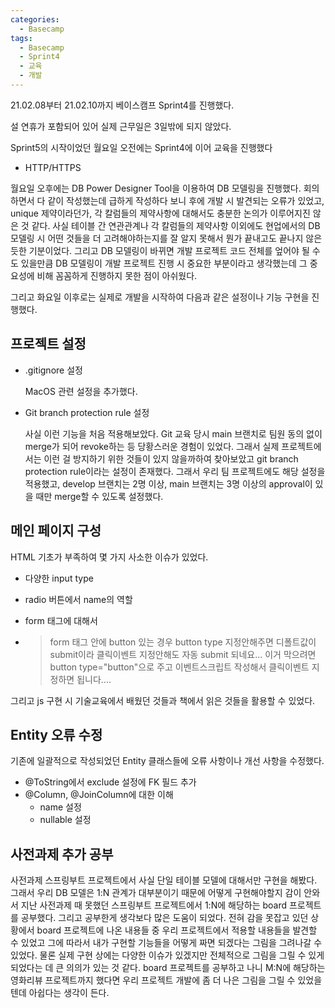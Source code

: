 ```yaml
---
categories:
  - Basecamp
tags:
  - Basecamp
  - Sprint4
  - 교육
  - 개발
---
```


21.02.08부터 21.02.10까지 베이스캠프 Sprint4를 진행했다.

설 연휴가 포함되어 있어 실제 근무일은 3일밖에 되지 않았다.

Sprint5의 시작이었던 월요일 오전에는 Sprint4에 이어 교육을 진행했다

- HTTP/HTTPS

월요일 오후에는 DB Power Designer Tool을 이용하여 DB 모델링을 진행했다. 회의하면서 다 같이 작성했는데 급하게 작성하다 보니 후에 개발 시 발견되는 오류가 있었고, unique 제약이라던가, 각 칼럼들의 제약사항에 대해서도 충분한 논의가 이루어지진 않은 것 같다. 사실 테이블 간 연관관계나 각 칼럼들의 제약사항 이외에도 현업에서의 DB 모델링 시 어떤 것들을 더 고려해야하는지를 잘 알지 못해서 뭔가 끝내고도 끝나지 않은 듯한 기분이었다. 그리고 DB 모델링이 바뀌면 개발 프로젝트 코드 전체를 엎어야 될 수도 있을만큼 DB 모델링이 개발 프로젝트 진행 시 중요한 부분이라고 생각했는데 그 중요성에 비해 꼼꼼하게 진행하지 못한 점이 아쉬웠다.

그리고 화요일 이후로는 실제로 개발을 시작하여 다음과 같은 설정이나 기능 구현을 진행했다. 



## 프로젝트 설정

- .gitignore 설정

  MacOS 관련 설정을 추가했다.

- Git branch protection rule 설정

  사실 이런 기능을 처음 적용해보았다. Git 교육 당시 main 브랜치로 팀원 동의 없이 merge가 되어 revoke하는 등 당황스러운 경험이 있었다. 그래서 실제 프로젝트에서는 이런 걸 방지하기 위한 것들이 있지 않을까하여 찾아보았고 git branch protection rule이라는 설정이 존재했다. 그래서 우리 팀 프로젝트에도 해당 설정을 적용했고, develop 브랜치는 2명 이상, main 브랜치는 3명 이상의 approval이 있을 때만 merge할 수 있도록 설정했다.

  

## 메인 페이지 구성

HTML 기초가 부족하여 몇 가지 사소한 이슈가 있었다.

- 다양한 input type
- radio 버튼에서 name의 역할
- form 태그에 대해서

- > form 태그 안에 button 있는 경우 button type 지정안해주면 디폴트값이 submit이라 클릭이벤트 지정안해도 자동 submit 되네요... 이거 막으려면 button type="button"으로 주고 이벤트스크립트 작성해서 클릭이벤트 지정하면 됩니다....

그리고 js 구현 시 기술교육에서 배웠던 것들과 책에서 읽은 것들을 활용할 수 있었다. 



## Entity 오류 수정

기존에 일괄적으로 작성되었던 Entity 클래스들에 오류 사항이나 개선 사항을 수정했다. 

- @ToString에서 exclude 설정에 FK 필드 추가
- @Column, @JoinColumn에 대한 이해
  - name 설정
  - nullable 설정



## 사전과제 추가 공부

사전과제 스프링부트 프로젝트에서 사실 단일 테이블 모델에 대해서만 구현을 해봤다. 그래서 우리 DB 모델은 1:N 관계가 대부분이기 때문에 어떻게 구현해야할지 감이 안와서 지난 사전과제 때 못했던 스프링부트 프로젝트에서 1:N에 해당하는 board 프로젝트를 공부했다. 그리고 공부한게 생각보다 많은 도움이 되었다. 전혀 감을 못잡고 있던 상황에서 board 프로젝트에 나온 내용들 중 우리 프로젝트에서 적용할 내용들을 발견할 수 있었고 그에 따라서 내가 구현할 기능들을 어떻게 짜면 되겠다는 그림을 그려나갈 수 있었다. 물론 실제 구현 상에는 다양한 이슈가 있겠지만 전체적으로 그림을 그릴 수 있게 되었다는 데 큰 의의가 있는 것 같다. board 프로젝트를 공부하고 나니 M:N에 해당하는 영화리뷰 프로젝트까지 했다면 우리 프로젝트 개발에 좀 더 나은 그림을 그릴 수 있었을텐데 아쉽다는 생각이 든다.